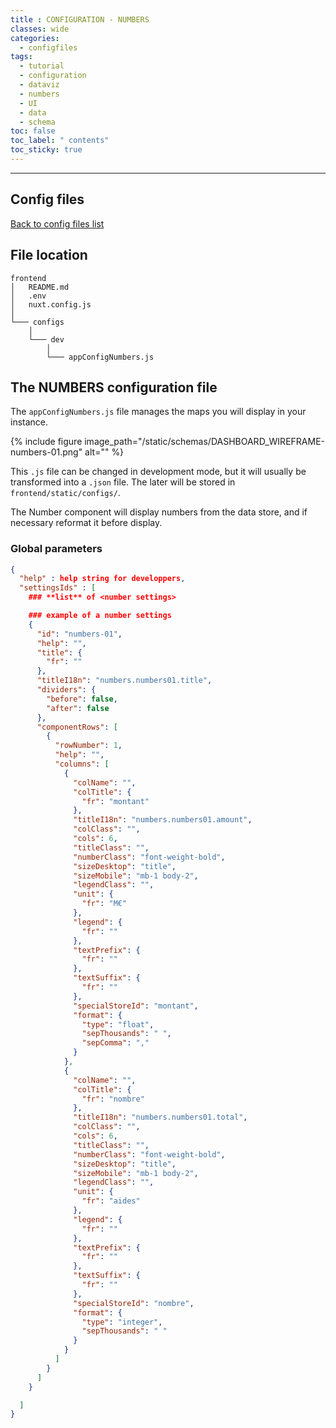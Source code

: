 ```yaml
---
title : CONFIGURATION - NUMBERS
classes: wide
categories:
  - configfiles
tags:
  - tutorial
  - configuration
  - dataviz
  - numbers
  - UI
  - data
  - schema
toc: false
toc_label: " contents"
toc_sticky: true
---
```


--------

## Config files

[Back to config files list]({{site.baseurl}}/configuration/config-configs)

## File location

```shell
frontend
│   README.md
│   .env
│   nuxt.config.js
│
└─── configs
    │
    └─── dev
        │
        └─── appConfigNumbers.js

```

## The NUMBERS configuration file

The `appConfigNumbers.js` file manages the maps you will display in your instance.

{% include figure image_path="/static/schemas/DASHBOARD_WIREFRAME-numbers-01.png" alt="" %}

This `.js` file can be changed in development mode, but it will usually be transformed into a `.json` file. The later will be stored in `frontend/static/configs/`.

The Number component will display numbers from the data store, and if necessary reformat it before display.

### Global parameters

```json
{
  "help" : help string for developpers,
  "settingsIds" : [
    ### **list** of <number settings>

    ### example of a number settings
    {
      "id": "numbers-01",
      "help": "",
      "title": {
        "fr": ""
      },
      "titleI18n": "numbers.numbers01.title",
      "dividers": {
        "before": false,
        "after": false
      },
      "componentRows": [
        {
          "rowNumber": 1,
          "help": "",
          "columns": [
            {
              "colName": "",
              "colTitle": {
                "fr": "montant"
              },
              "titleI18n": "numbers.numbers01.amount",
              "colClass": "",
              "cols": 6,
              "titleClass": "",
              "numberClass": "font-weight-bold",
              "sizeDesktop": "title",
              "sizeMobile": "mb-1 body-2",
              "legendClass": "",
              "unit": {
                "fr": "M€"
              },
              "legend": {
                "fr": ""
              },
              "textPrefix": {
                "fr": ""
              },
              "textSuffix": {
                "fr": ""
              },
              "specialStoreId": "montant",
              "format": {
                "type": "float",
                "sepThousands": " ",
                "sepComma": ","
              }
            },
            {
              "colName": "",
              "colTitle": {
                "fr": "nombre"
              },
              "titleI18n": "numbers.numbers01.total",
              "colClass": "",
              "cols": 6,
              "titleClass": "",
              "numberClass": "font-weight-bold",
              "sizeDesktop": "title",
              "sizeMobile": "mb-1 body-2",
              "legendClass": "",
              "unit": {
                "fr": "aides"
              },
              "legend": {
                "fr": ""
              },
              "textPrefix": {
                "fr": ""
              },
              "textSuffix": {
                "fr": ""
              },
              "specialStoreId": "nombre",
              "format": {
                "type": "integer",
                "sepThousands": " "
              }
            }
          ]
        }
      ]
    }

  ]
}

```

